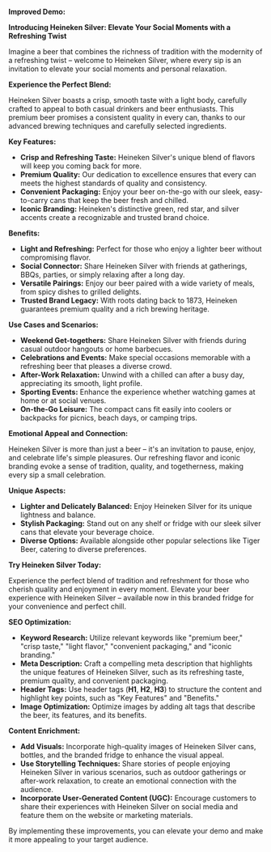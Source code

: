 **Improved Demo:**

**Introducing Heineken Silver: Elevate Your Social Moments with a Refreshing Twist**

Imagine a beer that combines the richness of tradition with the modernity of a refreshing twist – welcome to Heineken Silver, where every sip is an invitation to elevate your social moments and personal relaxation.

**Experience the Perfect Blend:**

Heineken Silver boasts a crisp, smooth taste with a light body, carefully crafted to appeal to both casual drinkers and beer enthusiasts. This premium beer promises a consistent quality in every can, thanks to our advanced brewing techniques and carefully selected ingredients.

**Key Features:**

*   **Crisp and Refreshing Taste:** Heineken Silver's unique blend of flavors will keep you coming back for more.
*   **Premium Quality:** Our dedication to excellence ensures that every can meets the highest standards of quality and consistency.
*   **Convenient Packaging:** Enjoy your beer on-the-go with our sleek, easy-to-carry cans that keep the beer fresh and chilled.
*   **Iconic Branding:** Heineken's distinctive green, red star, and silver accents create a recognizable and trusted brand choice.

**Benefits:**

*   **Light and Refreshing:** Perfect for those who enjoy a lighter beer without compromising flavor.
*   **Social Connector:** Share Heineken Silver with friends at gatherings, BBQs, parties, or simply relaxing after a long day.
*   **Versatile Pairings:** Enjoy our beer paired with a wide variety of meals, from spicy dishes to grilled delights.
*   **Trusted Brand Legacy:** With roots dating back to 1873, Heineken guarantees premium quality and a rich brewing heritage.

**Use Cases and Scenarios:**

*   **Weekend Get-togethers:** Share Heineken Silver with friends during casual outdoor hangouts or home barbecues.
*   **Celebrations and Events:** Make special occasions memorable with a refreshing beer that pleases a diverse crowd.
*   **After-Work Relaxation:** Unwind with a chilled can after a busy day, appreciating its smooth, light profile.
*   **Sporting Events:** Enhance the experience whether watching games at home or at social venues.
*   **On-the-Go Leisure:** The compact cans fit easily into coolers or backpacks for picnics, beach days, or camping trips.

**Emotional Appeal and Connection:**

Heineken Silver is more than just a beer – it's an invitation to pause, enjoy, and celebrate life's simple pleasures. Our refreshing flavor and iconic branding evoke a sense of tradition, quality, and togetherness, making every sip a small celebration.

**Unique Aspects:**

*   **Lighter and Delicately Balanced:** Enjoy Heineken Silver for its unique lightness and balance.
*   **Stylish Packaging:** Stand out on any shelf or fridge with our sleek silver cans that elevate your beverage choice.
*   **Diverse Options:** Available alongside other popular selections like Tiger Beer, catering to diverse preferences.

**Try Heineken Silver Today:**

Experience the perfect blend of tradition and refreshment for those who cherish quality and enjoyment in every moment. Elevate your beer experience with Heineken Silver – available now in this branded fridge for your convenience and perfect chill.

**SEO Optimization:**

*   **Keyword Research:** Utilize relevant keywords like "premium beer," "crisp taste," "light flavor," "convenient packaging," and "iconic branding."
*   **Meta Description:** Craft a compelling meta description that highlights the unique features of Heineken Silver, such as its refreshing taste, premium quality, and convenient packaging.
*   **Header Tags:** Use header tags (**H1**, **H2**, **H3**) to structure the content and highlight key points, such as "Key Features" and "Benefits."
*   **Image Optimization:** Optimize images by adding alt tags that describe the beer, its features, and its benefits.

**Content Enrichment:**

*   **Add Visuals:** Incorporate high-quality images of Heineken Silver cans, bottles, and the branded fridge to enhance the visual appeal.
*   **Use Storytelling Techniques:** Share stories of people enjoying Heineken Silver in various scenarios, such as outdoor gatherings or after-work relaxation, to create an emotional connection with the audience.
*   **Incorporate User-Generated Content (**UGC**):** Encourage customers to share their experiences with Heineken Silver on social media and feature them on the website or marketing materials.

By implementing these improvements, you can elevate your demo and make it more appealing to your target audience.